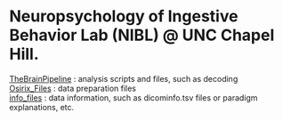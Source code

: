 # Neuropsychology of Ingestive Behavior Lab (NIBL) @  UNC Chapel Hill. 
  
[TheBrainPipeline](https://github.com/NikkiBytes/NIBL/tree/master/TheBrainPipeline)  : analysis scripts and files, such as decoding<br/>
[Osirix_Files](https://github.com/NikkiBytes/NIBL/tree/master/OsirixFiles/)    : data preparation files <br/> 
[info_files](https://github.com/niblunc/BreakfastClub/tree/master/info_files)  : data information, such as dicominfo.tsv files or paradigm explanations, etc.
